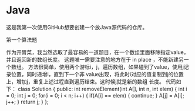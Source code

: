# Java
这是我第一次使用GitHub想要创建一个放Java源代码的仓库。

第一个算法题


作为开胃菜，我当然选取了最容易的一道题目，在一个数组里面移除指定value，并且返回新的数组长度。
这题唯一需要注意的地方在于 in place ，不能新建另一个数组。
方法很简单，使用两个游标i，j，遍历数组，如果碰到了value，使用j记录位置，同时递增i，直到下一个非
value出现，将此时i对应的值复制到j的位置上，增加j，重复上述过程直到遍历结束。这时候j就是新的数组
长度。
代码如下：
class Solution {
public:
int removeElement(int A[], int n, int elem) {
int i = 0;
int j = 0;
for(i = 0; i < n; i++) {
if(A[i] == elem) {
continue;
}
A[j] = A[i];
j++;
}
return j;
}
};

